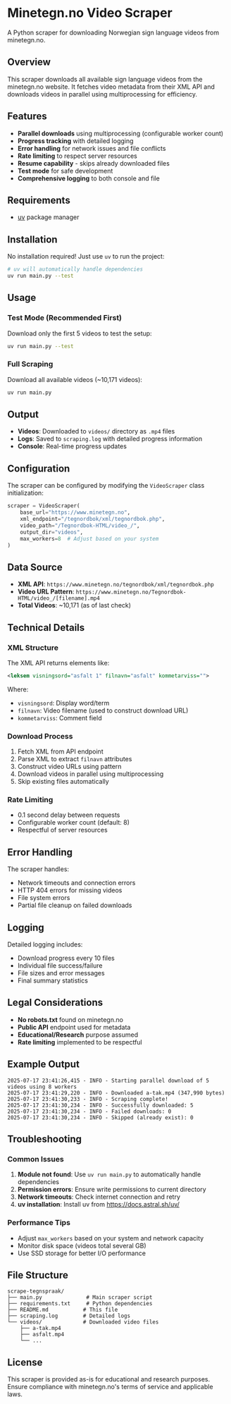 # Minetegn.no Video Scraper

A Python scraper for downloading Norwegian sign language videos from minetegn.no.

## Overview

This scraper downloads all available sign language videos from the minetegn.no website. It fetches video metadata from their XML API and downloads videos in parallel using multiprocessing for efficiency.

## Features

- **Parallel downloads** using multiprocessing (configurable worker count)
- **Progress tracking** with detailed logging
- **Error handling** for network issues and file conflicts
- **Rate limiting** to respect server resources
- **Resume capability** - skips already downloaded files
- **Test mode** for safe development
- **Comprehensive logging** to both console and file

## Requirements

- [uv](https://docs.astral.sh/uv/) package manager

## Installation

No installation required! Just use `uv` to run the project:

```bash
# uv will automatically handle dependencies
uv run main.py --test
```

## Usage

### Test Mode (Recommended First)
Download only the first 5 videos to test the setup:

```bash
uv run main.py --test
```

### Full Scraping
Download all available videos (~10,171 videos):

```bash
uv run main.py
```

## Output

- **Videos**: Downloaded to `videos/` directory as `.mp4` files
- **Logs**: Saved to `scraping.log` with detailed progress information
- **Console**: Real-time progress updates

## Configuration

The scraper can be configured by modifying the `VideoScraper` class initialization:

```python
scraper = VideoScraper(
    base_url="https://www.minetegn.no",
    xml_endpoint="/tegnordbok/xml/tegnordbok.php", 
    video_path="/Tegnordbok-HTML/video_/",
    output_dir="videos",
    max_workers=8  # Adjust based on your system
)
```

## Data Source

- **XML API**: `https://www.minetegn.no/tegnordbok/xml/tegnordbok.php`
- **Video URL Pattern**: `https://www.minetegn.no/Tegnordbok-HTML/video_/[filename].mp4`
- **Total Videos**: ~10,171 (as of last check)

## Technical Details

### XML Structure
The XML API returns elements like:
```xml
<leksem visningsord="asfalt 1" filnavn="asfalt" kommetarviss="">
```

Where:
- `visningsord`: Display word/term
- `filnavn`: Video filename (used to construct download URL)
- `kommetarviss`: Comment field

### Download Process
1. Fetch XML from API endpoint
2. Parse XML to extract `filnavn` attributes
3. Construct video URLs using pattern
4. Download videos in parallel using multiprocessing
5. Skip existing files automatically

### Rate Limiting
- 0.1 second delay between requests
- Configurable worker count (default: 8)
- Respectful of server resources

## Error Handling

The scraper handles:
- Network timeouts and connection errors
- HTTP 404 errors for missing videos
- File system errors
- Partial file cleanup on failed downloads

## Logging

Detailed logging includes:
- Download progress every 10 files
- Individual file success/failure
- File sizes and error messages
- Final summary statistics

## Legal Considerations

- **No robots.txt** found on minetegn.no
- **Public API** endpoint used for metadata
- **Educational/Research** purpose assumed
- **Rate limiting** implemented to be respectful

## Example Output

```
2025-07-17 23:41:26,415 - INFO - Starting parallel download of 5 videos using 8 workers
2025-07-17 23:41:29,220 - INFO - Downloaded a-tak.mp4 (347,990 bytes)
2025-07-17 23:41:30,233 - INFO - Scraping complete!
2025-07-17 23:41:30,234 - INFO - Successfully downloaded: 5
2025-07-17 23:41:30,234 - INFO - Failed downloads: 0
2025-07-17 23:41:30,234 - INFO - Skipped (already exist): 0
```

## Troubleshooting

### Common Issues

1. **Module not found**: Use `uv run main.py` to automatically handle dependencies
2. **Permission errors**: Ensure write permissions to current directory
3. **Network timeouts**: Check internet connection and retry
4. **uv installation**: Install uv from https://docs.astral.sh/uv/

### Performance Tips

- Adjust `max_workers` based on your system and network capacity
- Monitor disk space (videos total several GB)
- Use SSD storage for better I/O performance

## File Structure

```
scrape-tegnspraak/
├── main.py              # Main scraper script
├── requirements.txt     # Python dependencies
├── README.md           # This file
├── scraping.log        # Detailed logs
└── videos/             # Downloaded video files
    ├── a-tak.mp4
    ├── asfalt.mp4
    └── ...
```

## License

This scraper is provided as-is for educational and research purposes. Ensure compliance with minetegn.no's terms of service and applicable laws.